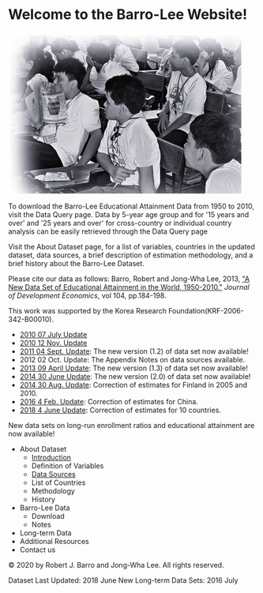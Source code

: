 ﻿
# Welcome to the Barro-Lee Website!

![](/main_bnw.jpg)

To download the Barro-Lee Educational Attainment Data from 1950 to 2010, visit the Data Query page. Data by 5-year age group and for '15 years and over' and '25 years and over' for cross-country or individual country analysis can be easily retrieved through the Data Query page 

Visit the About Dataset page, for a list of variables, countries in the updated dataset, data sources, a brief description of estimation methodology, and a brief history about the Barro-Lee Dataset.

Please cite our data as follows: Barro, Robert and Jong-Wha Lee, 2013, ["A New Data Set of Educational Attainment in the World, 1950-2010."](https://doi.org/10.1016/j.jdeveco.2012.10.001) *Journal of Development Economics*, vol 104, pp.184-198.

This work was supported by the Korea Research Foundation(KRF-2006-342-B00010).

 - [2010 07 July Update](UpdateNote/2010July.md)
 - [2010 12 Nov. Update](UpdateNote/2010Nov.md)
 - [2011 04 Sept. Update](UpdateNote/2011Sept.md): The new version (1.2) of data set now available!
 - 2012 02 Oct. Update: The Appendix Notes on data sources available.
 - [2013 09 April Update](UpdateNote/2013April.md): The new version (1.3) of data set now available!
 - [2014 30 June Update](UpdateNote/2014June.md): The new version (2.0) of data set now available!
 - [2014 30 Aug. Update](UpdateNote/2014Aug.md): Correction of estimates for Finland in 2005 and 2010.
 - [2016 4 Feb. Update](UpdateNote/2016Feb.md): Correction of estimates for China.
 - [2018 4 June Update](UpdateNote/2018June.md): Correction of estimates for 10 countries.

New data sets on long-run enrollment ratios and educational attainment are now available!

 - About Dataset
	 - [Introduction](/Aboutdataset/Introduction.md)
	 - Definition of Variables
	 - [Data Sources](/Aboutdataset/Datasource.md)
	 - List of Countries
	 - Methodology
	 - History
 - Barro-Lee Data
	 - Download
	 - Notes
 - Long-term Data
 - Additional Resources
 - Contact us

© 2020 by Robert J. Barro and Jong-Wha Lee. All rights reserved.

Dataset Last Updated: 2018 June 
New Long-term Data Sets: 2016 July 
